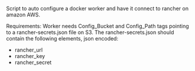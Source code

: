 Script to auto configure a docker worker and have it connect to rancher on amazon AWS.

Requirements:
Worker needs Config_Bucket and Config_Path tags pointing to a rancher-secrets.json file on S3.
The rancher-secrets.json should contain the following elements, json encoded:
* rancher_url
* rancher_key
* rancher_secret
